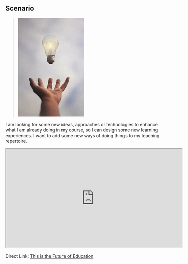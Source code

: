 ## Scenario

> ![](images/img1.jpg)

I am looking for some new ideas, approaches or technologies to enhance what I am already doing in my course, so I can design some new learning experiences. I want to add some new ways of doing things to my teaching repertoire.

<div class="video-container-4by3"><iframe width="560" height="315" src="https://www.youtube.com/embed/aQ-tjdMnHlA"></iframe></div>

Direct Link: [This is the Future of Education](https://youtu.be/aQ-tjdMnHlA)
